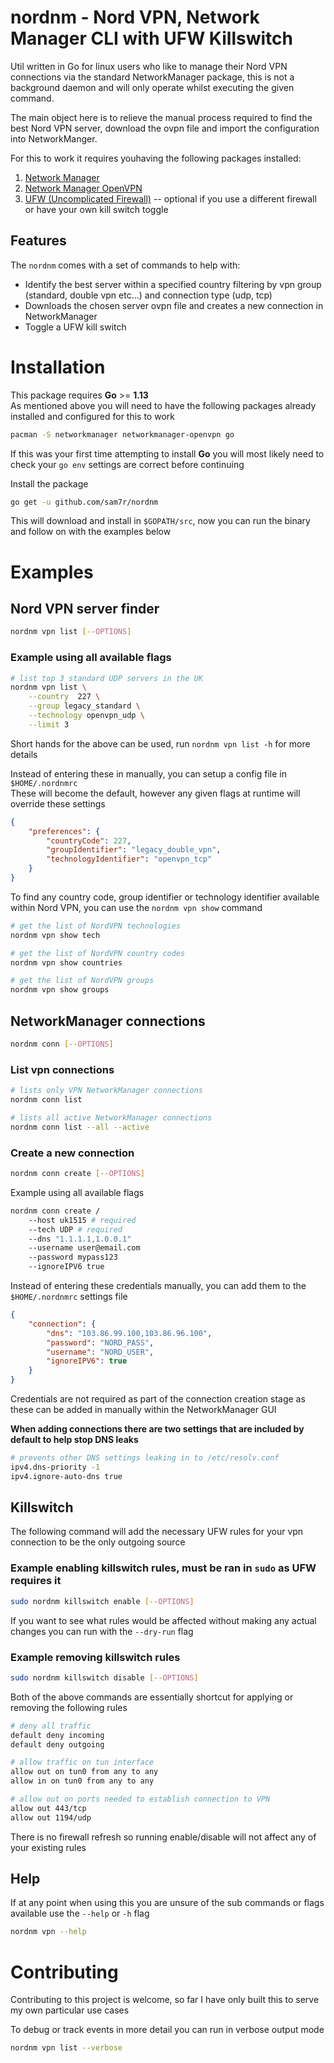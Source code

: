 # nordnm - Nord VPN, Network Manager CLI with UFW Killswitch


Util written in Go for linux users who like to manage their Nord VPN connections via the standard NetworkManager package, this is not a background daemon and will only operate whilst executing the given command.

The main object here is to relieve the manual process required to find the best Nord VPN server, download the ovpn file and import the configuration into NetworkManger.

For this to work it requires youhaving the following packages installed:
1) [Network Manager](https://www.archlinux.org/packages/extra/x86_64/networkmanager/)
2) [Network Manager OpenVPN](https://www.archlinux.org/packages/extra/x86_64/networkmanager-openvpn/)
3) [UFW (Uncomplicated Firewall)](https://www.archlinux.org/packages/community/any/ufw/) -- optional if you use a different firewall or have your own kill switch toggle

## Features
The `nordnm` comes with a set of commands to help with:
- Identify the best server within a specified country filtering by vpn group (standard, double vpn etc...) and connection type (udp, tcp)
- Downloads the chosen server ovpn file and creates a new connection in NetworkManager
- Toggle a UFW kill switch

# Installation

This package requires **Go** >= **1.13**<br />
As mentioned above you will need to have the following packages already installed and configured for this to work
```sh
pacman -S networkmanager networkmanager-openvpn go
```
If this was your first time attempting to install **Go** you will most likely need to check your `go env` settings are correct before continuing

Install the package
```sh
go get -u github.com/sam7r/nordnm
```
This will download and install in  `$GOPATH/src`, now you can run the binary and follow on with the examples below

# Examples
## Nord VPN server finder
```sh
nordnm vpn list [--OPTIONS]
```

### Example using all available flags
```sh
# list top 3 standard UDP servers in the UK
nordnm vpn list \
    --country  227 \
    --group legacy_standard \
    --technology openvpn_udp \
    --limit 3
```
Short hands for the above can be used, run `nordnm vpn list -h` for more details

Instead of entering these in manually, you can setup a config file in `$HOME/.nordnmrc`<br/>
These will become the default, however any given flags at runtime will override these settings

```json
{
    "preferences": {
        "countryCode": 227,
        "groupIdentifier": "legacy_double_vpn",
        "technologyIdentifier": "openvpn_tcp"
    }
}

```

To find any country code, group identifier or technology identifier available within Nord VPN, you can use the `nordnm vpn show` command

```sh
# get the list of NordVPN technologies
nordnm vpn show tech

# get the list of NordVPN country codes
nordnm vpn show countries

# get the list of NordVPN groups
nordnm vpn show groups
```


## NetworkManager connections
```sh
nordnm conn [--OPTIONS]
```
### List vpn connections
```sh
# lists only VPN NetworkManager connections
nordnm conn list

# lists all active NetworkManager connections
nordnm conn list --all --active
```

### Create a new connection
```sh
nordnm conn create [--OPTIONS]
```

Example using all available flags
```sh
nordnm conn create /
    --host uk1515 # required
    --tech UDP # required
    --dns "1.1.1.1,1.0.0.1"
    --username user@email.com
    --password mypass123
    --ignoreIPV6 true
```

Instead of entering these credentials manually, you can add them to the `$HOME/.nordnmrc` settings file 
```json
{
    "connection": {
        "dns": "103.86.99.100,103.86.96.100",
        "password": "NORD_PASS",
        "username": "NORD_USER",
        "ignoreIPV6": true
    }
}
```
Credentials are not required as part of the connection creation stage as these can be added in manually within the NetworkManager GUI

**When adding connections there are two settings that are included by default to help stop DNS leaks**
```sh
# prevents other DNS settings leaking in to /etc/resolv.conf
ipv4.dns-priority -1 
ipv4.ignore-auto-dns true
```

## Killswitch
The following command will add the necessary UFW rules for your vpn connection to be the only outgoing source

### Example enabling killswitch rules, must be ran in `sudo` as UFW requires it
```sh
sudo nordnm killswitch enable [--OPTIONS]
```

If you want to see what rules would be affected without making any actual changes you can run with the `--dry-run` flag

### Example removing killswitch rules
```sh
sudo nordnm killswitch disable [--OPTIONS]
```

Both of the above commands are essentially shortcut for applying or removing the following rules
```sh
# deny all traffic
default deny incoming
default deny outgoing

# allow traffic on tun interface
allow out on tun0 from any to any
allow in on tun0 from any to any

# allow out on ports needed to establish connection to VPN
allow out 443/tcp
allow out 1194/udp
```
There is no firewall refresh so running enable/disable will not affect any of your existing rules

## Help
If at any point when using this you are unsure of the sub commands or flags available use the `--help` or `-h` flag
```sh
nordnm vpn --help
```

# Contributing
Contributing to this project is welcome, so far I have only built this to serve my own particular use cases

To debug or track events in more detail you can run in verbose output mode
```sh
nordnm vpn list --verbose
```
